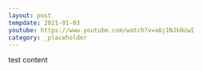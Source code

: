```yaml
---
layout: post
tempdate: 2021-01-03
youtube: https://www.youtube.com/watch?v=a6j1NJkNzwI
category: _placeholder
---
```

test content